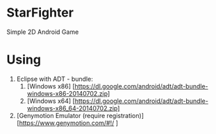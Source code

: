 # StarFighter
Simple 2D Android Game

# Using
1. Eclipse with ADT - bundle:
	1. [Windows x86] [https://dl.google.com/android/adt/adt-bundle-windows-x86-20140702.zip]
  	2. [Windows x64] [https://dl.google.com/android/adt/adt-bundle-windows-x86_64-20140702.zip] 
2. [Genymotion Emulator (require registration)] [https://www.genymotion.com/#!/ ]